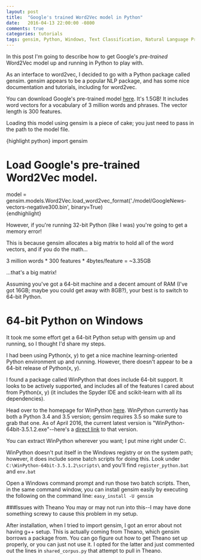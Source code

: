 ```yaml
---
layout: post
title:  "Google's trained Word2Vec model in Python"
date:   2016-04-13 22:00:00 -0800
comments: true
categories: tutorials
tags: gensim, Python, Windows, Text Classification, Natural Language Processing, Latent Semantic Analysis, Latent Semantic Indexing, SVD, tf-idf
---
```


In this post I'm going to describe how to get Google's *pre-trained* Word2Vec model up and running in Python to play with. 

As an interface to word2vec, I decided to go with a Python package called gensim. gensim appears to be a popular NLP package, and has some nice documentation and tutorials, including for word2vec.

You can download Google's pre-trained model [here](https://drive.google.com/file/d/0B7XkCwpI5KDYNlNUTTlSS21pQmM/edit?usp=sharing "Google's pre-trained Word2Vec model"). It's 1.5GB! It includes word vectors for a vocabulary of 3 million words and phrases. The vector length is 300 features. 

Loading this model using gensim is a piece of cake; you just need to pass in the path to the model file.

{highlight python}
import gensim

# Load Google's pre-trained Word2Vec model.
model = gensim.models.Word2Vec.load_word2vec_format('./model/GoogleNews-vectors-negative300.bin', binary=True)  
{endhighlight}

However, if you're running 32-bit Python (like I was) you're going to get a memory error! 

This is because gensim allocates a big matrix to hold all of the word vectors, and if you do the math...

3 million words * 300 features * 4bytes/feature = ~3.35GB

...that's a big matrix!

Assuming you've got a 64-bit machine and a decent amount of RAM (I've got 16GB; maybe you could get away with 8GB?), your best is to switch to 64-bit Python.

64-bit Python on Windows
========================
It took me some effort get a 64-bit Python setup with gensim up and running, so I thought I'd share my steps.

I had been using Python(x, y) to get a nice machine learning-oriented Python environment up and running. However, there doesn't appear to be a 64-bit release of Python(x, y).

I found a package called WinPython that does include 64-bit support. It looks to be actively supported, and includes all of the features I cared about from Python(x, y) (it includes the Spyder IDE and scikit-learn with all its dependencies).

Head over to the homepage for WinPython [here](https://winpython.github.io/ "WinPython homepage"). WinPython currently has both a Python 3.4 and 3.5 version; gensim requires 3.5 so make sure to grab that one. As of April 2016, the current latest version is "WinPython-64bit-3.5.1.2.exe"--here's a [direct link](https://sourceforge.net/projects/winpython/files/WinPython_3.5/3.5.1.2/WinPython-64bit-3.5.1.2.exe/download, "WinPython 64-bit Python 3.5") to that version.

You can extract WinPython wherever you want; I put mine right under C:\.

WinPython doesn't put itself in the Windows registry or on the system path; however, it does include some batch scripts for doing this. Look under `C:\WinPython-64bit-3.5.1.2\scripts\` and you'll find `register_python.bat` and `env.bat`

Open a Windows command prompt and run those two batch scripts. Then, in the same command window, you can install gensim easily by executing the following on the command line: `easy_install -U gensim`

###Issues with Theano
You may or may not run into this--I may have done something screwy to cause this problem in my setup. 

After installation, when I tried to import gensim, I got an error about not having g++ setup. This is actually coming from Theano, which gensim borrows a package from. You can go figure out how to get Theano set up properly, or you can just not use it. I opted for the latter and just commented out the lines in `shared_corpus.py` that attempt to pull in Theano.